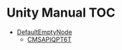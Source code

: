 Unity Manual TOC
================

 - [DefaultEmptyNode](DefaultEmptyNode.md)
	 - [CMSAPIQPT6T](CMSAPIQPT6T.md)

